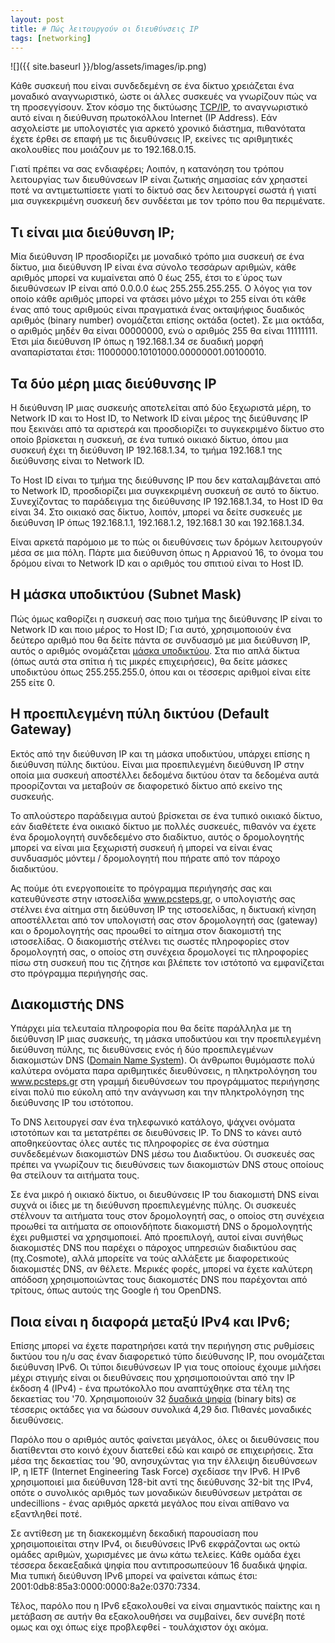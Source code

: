 ```yaml
---
layout: post
title: # Πώς λειτουργούν οι διευθύνσεις IP
tags: [networking]
---
```


![]({{ site.baseurl }}/blog/assets/images/ip.png)

Κάθε συσκευή που είναι συνδεδεμένη σε ένα δίκτυο χρειάζεται ένα μοναδικό αναγνωριστικό, ώστε οι άλλες συσκευές να γνωρίζουν πώς να τη προσεγγίσουν. Στον κόσμο της δικτύωσης [TCP/IP](https://el.wikipedia.org/wiki/%CE%A0%CF%81%CF%89%CF%84%CF%8C%CE%BA%CE%BF%CE%BB%CE%BB%CE%BF_%CE%95%CE%BB%CE%AD%CE%B3%CF%87%CE%BF%CF%85_%CE%9C%CE%B5%CF%84%CE%AC%CE%B4%CE%BF%CF%83%CE%B7%CF%82/%CE%A0%CF%81%CF%89%CF%84%CF%8C%CE%BA%CE%BF%CE%BB%CE%BB%CE%BF_%CE%94%CE%B9%CE%B1%CE%B4%CE%B9%CE%BA%CF%84%CF%8D%CE%BF%CF%85), το αναγνωριστικό αυτό είναι η διεύθυνση πρωτοκόλλου Internet (IP Address). Εάν ασχολείστε με υπολογιστές για αρκετό χρονικό διάστημα, πιθανότατα έχετε έρθει σε επαφή με τις διευθύνσεις IP, εκείνες τις αριθμητικές ακολουθίες που μοιάζουν με το 192.168.0.15.
<!--more-->
Γιατί πρέπει να σας ενδιαφέρει; Λοιπόν, η κατανόηση του τρόπου λειτουργίας των διευθύνσεων IP είναι ζωτικής σημασίας εάν χρηαστεί ποτέ να αντιμετωπίσετε γιατί το δίκτυό σας δεν λειτουργεί σωστά ή γιατί μια συγκεκριμένη συσκευή δεν συνδέεται με τον τρόπο που θα περιμένατε.

## Τι είναι μια διεύθυνση IP;

Μία διεύθυνση IP προσδιορίζει με μοναδικό τρόπο μια συσκευή σε ένα δίκτυο, μια διεύθυνση IP είναι ένα σύνολο τεσσάρων αριθμών, κάθε αριθμός μπορεί να κυμαίνεται από 0 έως 255, έτσι το ε΄ύρος των διευθύνσεων IP είναι από 0.0.0.0 έως 255.255.255.255. Ο λόγος για τον οποίο κάθε αριθμός μπορεί να φτάσει μόνο μέχρι το 255 είναι ότι κάθε ένας από τους αριθμούς είναι πραγματικά ένας οκταψήφιος δυαδικός αριθμός (binary number) ονομάζεται επίσης οκτάδα (octet).  Σε μια οκτάδα, ο αριθμός μηδέν θα είναι 00000000, ενώ ο αριθμός 255 θα είναι 11111111. Έτσι μία διεύθυνση IP όπως η 192.168.1.34 σε δυαδική μορφή αναπαρίσταται έτσι: 11000000.10101000.00000001.00100010.  

## Τα δύο μέρη μιας διεύθυνσης IP

Η διεύθυνση IP μιας συσκευής αποτελείται από δύο ξεχωριστά μέρη, το Network ID και το Host ID, το Network ID είναι μέρος της διεύθυνσης IP που ξεκινάει από τα αριστερά και προσδιορίζει το συγκεκριμένο δίκτυο στο οποίο βρίσκεται η συσκευή, σε ένα τυπικό οικιακό δίκτυο, όπου μια συσκευή έχει τη διεύθυνση IP 192.168.1.34, το τμήμα 192.168.1 της διεύθυνσης είναι το Network ID. 

Το Host ID είναι το τμήμα της διεύθυνσης IP που δεν καταλαμβάνεται από το Network ID, προσδιορίζει μια συγκεκριμένη συσκευή σε αυτό το δίκτυο. Συνεχίζοντας το παράδειγμα της διεύθυνσης IP 192.168.1.34, το Host ID θα είναι 34. Στο οικιακό σας δίκτυο, λοιπόν, μπορεί να δείτε συσκευές με διεύθυνση IP όπως 192.168.1.1, 192.168.1.2, 192.168.1 30 και 192.168.1.34.

Είναι αρκετά παρόμοιο με το πώς οι διευθύνσεις των δρόμων λειτουργούν μέσα σε μια πόλη. Πάρτε μια διεύθυνση όπως η Αρριανού 16, το όνομα του δρόμου είναι το Network ID  και ο αριθμός του σπιτιού είναι το Host ID.

## Η μάσκα υποδικτύου (Subnet Mask)

Πώς όμως καθορίζει η συσκευή σας ποιο τμήμα της διεύθυνσης IP είναι το Network ID και ποιο μέρος το Host ID; Για αυτό, χρησιμοποιούν ένα δεύτερο αριθμό που θα δείτε πάντα σε συνδυασμό με μια διεύθυνση IP, αυτός ο αριθμός ονομάζεται [μάσκα υποδικτύου](https://el.wikipedia.org/wiki/%CE%9C%CE%AC%CF%83%CE%BA%CE%B1_%CF%85%CF%80%CE%BF%CE%B4%CE%B9%CE%BA%CF%84%CF%8D%CE%BF%CF%85). Στα πιο απλά δίκτυα (όπως αυτά στα σπίτια ή τις μικρές επιχειρήσεις), θα δείτε μάσκες υποδικτύου όπως 255.255.255.0, όπου και οι τέσσερις αριθμοί είναι είτε 255 είτε 0. 

## Η προεπιλεγμένη πύλη δικτύου (Default Gateway)

Εκτός από την διεύθυνση IP και τη μάσκα υποδικτύου, υπάρχει επίσης η διεύθυνση πύλης δικτύου. Είναι μια προεπιλεγμένη διεύθυνση IP στην οποία μια συσκευή αποστέλλει δεδομένα δικτύου όταν τα δεδομένα αυτά προορίζονται να μεταβούν σε διαφορετικό δίκτυο από εκείνο της συσκευής.

Το απλούστερο παράδειγμα αυτού βρίσκεται σε ένα τυπικό οικιακό δίκτυο, εάν διαθέτετε ένα οικιακό δίκτυο με πολλές συσκευές, πιθανόν να έχετε ένα δρομολογητή συνδεδεμένο στο διαδίκτυο, αυτός ο δρομολογητής μπορεί να είναι μια ξεχωριστή συσκευή ή μπορεί να είναι ένας συνδυασμός μόντεμ / δρομολογητή που πήρατε από τον πάροχο διαδικτύου. 

Ας πούμε ότι ενεργοποιείτε το πρόγραμμα περιήγησής σας και κατευθύνεστε στην ιστοσελίδα www.pcsteps.gr, o υπολογιστής σας στέλνει ένα αίτημα στη διεύθυνση IP της ιστοσελίδας, η δικτυακή κίνηση αποστέλλεται από τον υπολογιστή σας στον δρομολογητή σας (gateway) και ο δρομολογητής σας προωθεί το αίτημα στον διακομιστή της ιστοσελίδας. Ο διακομιστής στέλνει τις σωστές πληροφορίες στον δρομολογητή σας, ο οποίος στη συνέχεια δρομολογεί τις πληροφορίες πίσω στη συσκευή που τις ζήτησε και βλέπετε τον ιστότοπό να εμφανίζεται στο πρόγραμμα περιήγησής σας.

## Διακομιστής DNS

Υπάρχει μία τελευταία πληροφορία που θα δείτε παράλληλα με τη διεύθυνση IP μιας συσκευής, τη μάσκα υποδικτύου και την προεπιλεγμένη διεύθυνση πύλης, τις διευθύνσεις ενός ή δύο προεπιλεγμένων διακομιστών DNS ([Domain Name System](https://el.wikipedia.org/wiki/%CE%A3%CF%8D%CF%83%CF%84%CE%B7%CE%BC%CE%B1_%CE%9F%CE%BD%CE%BF%CE%BC%CE%B1%CF%84%CE%BF%CE%B4%CE%BF%CF%83%CE%AF%CE%B1%CF%82_%CE%94%CE%B9%CE%B1%CE%B4%CE%B9%CE%BA%CF%84%CF%8D%CE%BF%CF%85)). Oι άνθρωποι θυμόμαστε πολύ καλύτερα ονόματα παρα αριθμητικές διευθύνσεις, η πληκτρολόγηση του www.pcsteps.gr στη γραμμή διευθύνσεων του προγράμματος περιήγησης είναι πολύ πιο εύκολη από την ανάγνωση και την πληκτρολόγηση της διεύθυνσης IP του ιστότοπου.

Το DNS λειτουργεί σαν ένα τηλεφωνικό κατάλογο, ψάχνει ονόματα ιστοτόπων και τα μετατρέπει σε διευθύνσεις IP. Το DNS το κάνει αυτό αποθηκεύοντας όλες αυτές τις πληροφορίες σε ένα σύστημα συνδεδεμένων διακομιστών DNS μέσω του Διαδικτύου. Οι συσκευές σας πρέπει να γνωρίζουν τις διευθύνσεις των διακομιστών DNS στους οποίους θα στείλουν τα αιτήματα τους.

Σε ένα μικρό ή οικιακό δίκτυο, οι διευθύνσεις IP του διακομιστή DNS είναι συχνά οι ίδιες με τη διεύθυνση προεπιλεγμένης πύλης. Οι συσκευές στέλνουν τα αιτήματα τους στον δρομολογητή σας, ο οποίος στη συνέχεια προωθεί τα αιτήματα σε οποιονδήποτε διακομιστή DNS ο δρομολογητής έχει ρυθμιστεί να χρησιμοποιεί. Από προεπιλογή, αυτοί είναι συνήθως διακομιστές DNS που παρέχει ο πάροχος υπηρεσιών διαδικτύου σας (πχ.Cosmote), αλλά μπορείτε να τούς αλλάξετε με διαφορετικούς διακομιστές DNS, αν θέλετε. Μερικές φορές, μπορεί να έχετε καλύτερη απόδοση χρησιμοποιώντας τους διακομιστές DNS που παρέχονται από τρίτους, όπως αυτούς της Google ή του OpenDNS.

## Ποια είναι η διαφορά μεταξύ IPv4 και IPv6;

Επίσης μπορεί να έχετε παρατηρήσει κατά την περιήγηση στις ρυθμίσεις δικτύου του η/υ σας έναν διαφορετικό τύπο διεύθυνσης IP, που ονομάζεται διεύθυνση IPv6. Οι τύποι διευθύνσεων IP για τους οποίους έχουμε μιλήσει μέχρι στιγμής είναι οι διευθύνσεις που χρησιμοποιούνται από την IP έκδοση 4 (IPv4) - ένα πρωτόκολλο που αναπτύχθηκε στα τέλη της δεκαετίας του '70. Χρησιμοποιούν 32 [δυαδικά ψηφία](https://el.wikipedia.org/wiki/%CE%94%CF%85%CE%B1%CE%B4%CE%B9%CE%BA%CF%8C_%CF%88%CE%B7%CF%86%CE%AF%CE%BF) (binary bits) σε τέσσερις οκτάδες για να δώσουν συνολικά 4,29 δισ. Πιθανές μοναδικές διευθύνσεις.

Παρόλο που ο αριθμός αυτός φαίνεται μεγάλος, όλες οι διευθύνσεις που διατίθενται στο κοινό έχουν διατεθεί εδώ και καιρό σε επιχειρήσεις. Στα μέσα της δεκαετίας του '90, ανησυχώντας για την έλλειψη διευθύνσεων IP, η ΙΕΤF (Internet Engineering Task Force) σχεδίασε την IPv6. Η IPv6 χρησιμοποιεί μια διεύθυνση 128-bit αντί της διεύθυνσης 32-bit της IPv4, οπότε ο συνολικός αριθμός των μοναδικών διευθύνσεων μετράται σε undecillions - ένας αριθμός αρκετά μεγάλος που είναι απίθανο να εξαντληθεί ποτέ.

Σε αντίθεση με τη διακεκομμένη δεκαδική παρουσίαση που χρησιμοποιείται στην IPv4, οι διευθύνσεις IPv6 εκφράζονται ως οκτώ ομάδες αριθμών, χωρισμένες με άνω κάτω τελείες. Κάθε ομάδα έχει τέσσερα δεκαεξαδικά ψηφία που αντιπροσωπεύουν 16 δυαδικά ψηφία. Μια τυπική διεύθυνση IPv6 μπορεί να φαίνεται κάπως έτσι: 2001:0db8:85a3:0000:0000:8a2e:0370:7334.

Τέλος, παρόλο που η IPv6 εξακολουθεί να είναι σημαντικός παίκτης και η μετάβαση σε αυτήν θα εξακολουθήσει να συμβαίνει, δεν συνέβη ποτέ ομως και οχι όπως είχε προβλεφθεί - τουλάχιστον όχι ακόμα.

